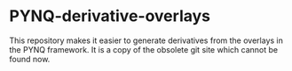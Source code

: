 # PYNQ-derivative-overlays
This repository makes it easier to generate derivatives from the overlays in the PYNQ framework. It is a copy of the obsolete git site which cannot be found now.
